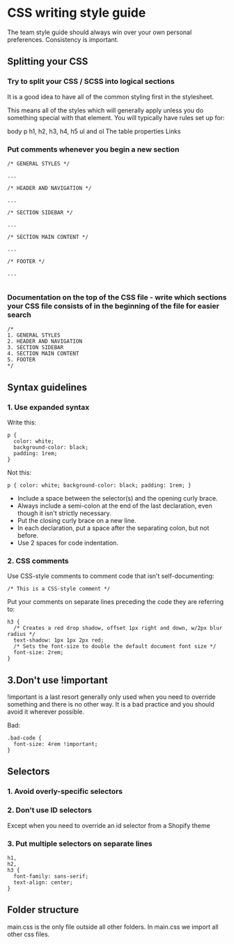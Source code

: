 # CSS writing style guide
The team style guide should always win over your own personal preferences. Consistency is important.

## Splitting your CSS

### Try to split your CSS / SCSS into logical sections

It is a good idea to have all of the common styling first in the stylesheet. 

This means all of the styles which will generally apply unless you do something special with that element. You will typically have rules set up for:

body
p
h1, h2, h3, h4, h5
ul and ol
The table properties
Links

### Put comments whenever you begin a new section

```
/* GENERAL STYLES */

...

/* HEADER AND NAVIGATION */

...

/* SECTION SIDEBAR */

...

/* SECTION MAIN CONTENT */

...

/* FOOTER */

...


```

### Documentation on the top of the CSS file - write which sections your CSS file consists of in the beginning of the file for easier search
```
/*
1. GENERAL STYLES
2. HEADER AND NAVIGATION
3. SECTION SIDEBAR
4. SECTION MAIN CONTENT
5. FOOTER
*/
```


## Syntax guidelines

### 1. Use expanded syntax

Write this:
```
p {
  color: white;
  background-color: black;
  padding: 1rem;
}
```

Not this:
```
p { color: white; background-color: black; padding: 1rem; }
```

* Include a space between the selector(s) and the opening curly brace.
* Always include a semi-colon at the end of the last declaration, even though it isn't strictly necessary.
* Put the closing curly brace on a new line.
* In each declaration, put a space after the separating colon, but not before.
* Use 2 spaces for code indentation.

### 2. CSS comments 

Use CSS-style comments to comment code that isn't self-documenting:
``` 
/* This is a CSS-style comment */
```
Put your comments on separate lines preceding the code they are referring to:

```
h3 {
  /* Creates a red drop shadow, offset 1px right and down, w/2px blur radius */
  text-shadow: 1px 1px 2px red;
  /* Sets the font-size to double the default document font size */
  font-size: 2rem;
}
```

## 3.Don't use !important
!important is a last resort generally only used when you need to override something and there is no other way. It is a bad practice and you should avoid it wherever possible.

Bad:
```
.bad-code {
  font-size: 4rem !important;
}
```

## Selectors

### 1. Avoid overly-specific selectors

### 2. Don't use ID selectors
Except when you need to override an id selector from a Shopify theme


### 3. Put multiple selectors on separate lines

```
h1,
h2,
h3 {
  font-family: sans-serif;
  text-align: center;
}
```

## Folder structure

main.css is the only file outside all other folders. In main.css we import all other css files. 
 